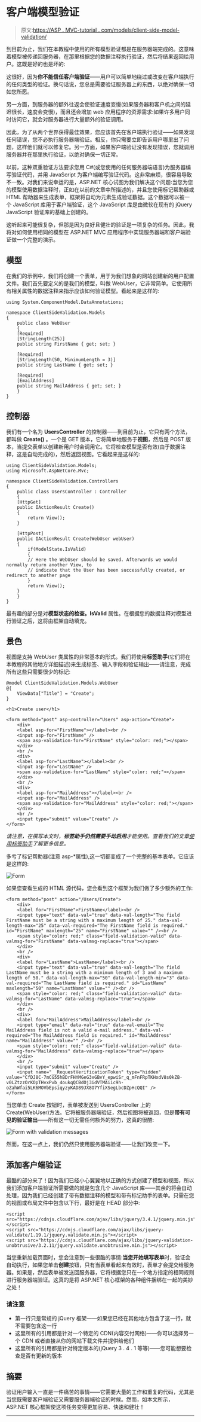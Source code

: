 # 客户端模型验证

> 原文:[https://ASP . MVC-tutorial . com/models/client-side-model-validation/](https://asp.mvc-tutorial.com/models/client-side-model-validation/)

到目前为止，我们在本教程中使用的所有模型验证都是在服务器端完成的。这意味着模型被传递回服务器，在那里根据您的数据注释执行验证，然后将结果返回给用户。这既是好的也是坏的:

这很好，因为**你不能信任客户端验证**——用户可以简单地绕过或改变在客户端执行的任何类型的验证。换句话说，您总是需要验证服务器上的东西，以绝对确保一切如您所愿。

另一方面，到服务器的额外往返会使验证速度变慢(如果服务器和客户机之间的延迟很长，速度会变慢)，而且还会增加 web 应用程序的资源需求:如果许多用户同时访问它，就会对服务器进行大量额外的验证调用。

因此，为了从两个世界获得最佳效果，您应该首先在客户端执行验证——如果发现任何错误，您不必执行服务器端验证。相反，你只需要立即告诉用户哪里出了问题，这样他们就可以修复它。另一方面，如果客户端验证没有发现错误，您就调用服务器并在那里执行验证，以绝对确保一切正常。

以前，这种双重验证方法要求您用 C#(或您使用的任何服务器端语言)为服务器编写验证代码，并用 JavaScript 为客户端编写验证代码。这非常麻烦，很容易导致不一致。对我们来说幸运的是，ASP.NET 核心试图为我们解决这个问题:当您为您的模型使用数据注释时，正如在以前的文章中所描述的，并且您使用标记帮助器或 HTML 帮助器来生成表单，框架将自动为元素生成验证数据。这个数据可以被一个 JavaScript 库用于客户端验证，这个 JavaScript 库是由微软在现有的 jQuery JavaScript 验证库的基础上创建的。

这听起来可能很复杂，但那是因为良好且健壮的验证是一项复杂的任务。因此，我将对如何使用相同的模型在 ASP.NET MVC 应用程序中实现服务器端和客户端验证做一个完整的演示。

<input type="hidden" name="IL_IN_ARTICLE">

## 模型

在我们的示例中，我们将创建一个表单，用于为我们想象的网站创建新的用户配置文件。我们首先要定义的是我们的模型，叫做 WebUser，它非常简单。它使用所有相关属性的数据注释来指示应该如何验证模型。看起来是这样的:

```
using System.ComponentModel.DataAnnotations;

namespace ClientSideValidation.Models
{
    public class WebUser
    {
    [Required]
    [StringLength(25)]
    public string FirstName { get; set; }

    [Required]
    [StringLength(50, MinimumLength = 3)]
    public string LastName { get; set; }

    [Required]
    [EmailAddress]
    public string MailAddress { get; set; }
    }
}
```

## 控制器

我们有一个名为 **UsersController** 的控制器——到目前为止，它只有两个方法，都叫做 **Create()** 。一个是 GET 版本，它将简单地服务于**视图**，然后是 POST 版本，当提交表单以创建新用户时会调用它。它将检查模型是否有效(由于数据注释，这是自动完成的)，然后返回视图。它看起来是这样的:

```
using ClientSideValidation.Models;
using Microsoft.AspNetCore.Mvc;

namespace ClientSideValidation.Controllers
{
    public class UsersController : Controller
    {
    [HttpGet]
    public IActionResult Create()
    {
        return View();
    }

    [HttpPost]
    public IActionResult Create(WebUser webUser)
    {
        if(ModelState.IsValid)
        {
        // Here the WebUser should be saved. Afterwards we would normally return another View, to 
        // indicate that the User has been successfully created, or redirect to another page 
        }
        return View();        
    }
    }
}
```

最有趣的部分是对**模型状态的检查。IsValid** 属性。在根据您的数据注释对模型进行验证之后，这将由框架自动填充。

## 景色

视图是支持 WebUser 类属性的非常基本的形式。我们将使用**标签助手**(它们将在本教程的其他地方详细描述)来生成标签、输入字段和验证输出——请注意，完成所有这些只需要很少的标记:

```
@model ClientSideValidation.Models.WebUser
@{
    ViewData["Title"] = "Create";
}

<h1>Create user</h1>

<form method="post" asp-controller="Users" asp-action="Create">    
    <div>
    <label asp-for="FirstName"></label><br />
    <input asp-for="FirstName" />
    <span asp-validation-for="FirstName" style="color: red;"></span>
    </div>
    <br />
    <div>
    <label asp-for="LastName"></label><br />
    <input asp-for="LastName" />
    <span asp-validation-for="LastName" style="color: red;"></span>
    </div>
    <br />
    <div>
    <label asp-for="MailAddress"></label><br />
    <input asp-for="MailAddress" />
    <span asp-validation-for="MailAddress" style="color: red;"></span>
    </div>
    <br />
    <input type="submit" value="Create" />
</form> 
```

*请注意，在撰写本文时，**标签助手仍然需要手动启用**才能使用。查看我们的文章[使用标签助手](https://asp.mvc-tutorial.com/tag-helpers/using-tag-helpers/)了解更多信息。*

多亏了标记帮助器(注意 asp-*属性),这一切都变成了一个完整的基本表单。它应该是这样的:

![](../Images/ef137fb9df646af74a8973546e5543e6.png "Form")

如果您查看生成的 HTML 源代码，您会看到这个框架为我们做了多少额外的工作:

```
<form method="post" action="/Users/Create">
    <div>
    <label for="FirstName">FirstName</label><br />
    <input type="text" data-val="true" data-val-length="The field FirstName must be a string with a maximum length of 25." data-val-length-max="25" data-val-required="The FirstName field is required." id="FirstName" maxlength="25" name="FirstName" value="" /><br />
    <span style="color: red;" class="field-validation-valid" data-valmsg-for="FirstName" data-valmsg-replace="true"></span>
    </div>
    <br />
    <div>
    <label for="LastName">LastName</label><br />
    <input type="text" data-val="true" data-val-length="The field LastName must be a string with a minimum length of 3 and a maximum length of 50." data-val-length-max="50" data-val-length-min="3" data-val-required="The LastName field is required." id="LastName" maxlength="50" name="LastName" value="" /><br />
    <span style="color: red;" class="field-validation-valid" data-valmsg-for="LastName" data-valmsg-replace="true"></span>
    </div>
    <br />
    <div>
    <label for="MailAddress">MailAddress</label><br />
    <input type="email" data-val="true" data-val-email="The MailAddress field is not a valid e-mail address." data-val-required="The MailAddress field is required." id="MailAddress" name="MailAddress" value="" /><br />
    <span style="color: red;" class="field-validation-valid" data-valmsg-for="MailAddress" data-valmsg-replace="true"></span>
    </div>
    <br />
    <input type="submit" value="Create" />
    <input name="__RequestVerificationToken" type="hidden" value="CfDJ8C-7mCG55hBDrFHYMGeG3xGBvY_epwiSr_q_mFnFRpTKHxdV8s0kZB-v0LZtzzOrKOpTHvxPvb_4oukqQCBdOj3idVTMAiic9h-oZahWfai5LK6MOVbEpsiqyzyKAD89JX8O7YfiXSegLbcDZpHcQQI" />
</form> 
```

当您单击 Create 按钮时，表单被发送到 UsersController 上的 Create(WebUser)方法。它将被服务器端验证，然后视图将被返回，但是**带有可见的验证输出**——所有这一切无需任何额外的努力，这真的很酷:

![](../Images/1c6bb4bcaa8d3ad938c52b194f9e4a78.png "Form with validation messages")

然而，在这一点上，我们仍然只使用服务器端验证——让我们改变一下。

## 添加客户端验证

最酷的部分来了！因为我们已经小心翼翼地以正确的方式创建了模型和视图，所以我们添加客户端验证所需要做的就是包含几个 JavaScript 库——其余的将会自动处理，因为我们已经创建了带有数据注释的模型和带有标记助手的表单。只需在您的视图或布局文件中包含以下行，最好是在 HEAD 部分中:

```
<script src="https://cdnjs.cloudflare.com/ajax/libs/jquery/3.4.1/jquery.min.js"></script>
<script src="https://cdnjs.cloudflare.com/ajax/libs/jquery-validate/1.19.1/jquery.validate.min.js"></script>
<script src="https://cdnjs.cloudflare.com/ajax/libs/jquery-validation-unobtrusive/3.2.11/jquery.validate.unobtrusive.min.js"></script>
```

当您重新加载页面时，您会注意到一些很酷的事情:**当您开始填写表单**时，验证会自动执行，如果您单击**创建**按钮，只有当表单看起来有效时，表单才会提交给服务器。如果是，然后表单被发送回服务器，它将根据您只在一个地方指定的相同规则进行服务器端验证。这真的是将 ASP.NET 核心框架的各种组件捆绑在一起的美妙之处！

### 请注意

*   第一行只是常规的 jQuery 框架——如果您已经在其他地方包含了这一行，就不需要包含这一行
*   这里所有的引用都是针对一个特定的 CDN(内容交付网络)——你可以选择另一个 CDN 或者直接从你的网站下载文件并提供给他们
*   这里所有的引用都是针对特定版本的(jQuery 3 . 4 . 1 等等)——您可能想要检查是否有更新的版本

## 摘要

验证用户输入一直是一件痛苦的事情——它需要大量的工作和重复的代码，尤其是当您既需要客户端验证又需要服务器端验证的时候。然而，如本文所示，ASP.NET 核心框架使这项任务变得更加容易、快速和健壮！

* * *